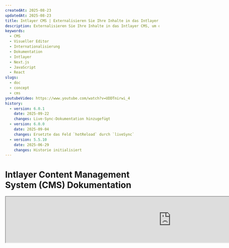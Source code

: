 ```yaml
---
createdAt: 2025-08-23
updatedAt: 2025-08-23
title: Intlayer CMS | Externalisieren Sie Ihre Inhalte in das Intlayer CMS
description: Externalisieren Sie Ihre Inhalte in das Intlayer CMS, um die Verwaltung Ihrer Inhalte an Ihr Team zu delegieren.
keywords:
  - CMS
  - Visueller Editor
  - Internationalisierung
  - Dokumentation
  - Intlayer
  - Next.js
  - JavaScript
  - React
slugs:
  - doc
  - concept
  - cms
youtubeVideo: https://www.youtube.com/watch?v=UDDTnirwi_4
history:
  - version: 6.0.1
    date: 2025-09-22
    changes: Live-Sync-Dokumentation hinzugefügt
  - version: 6.0.0
    date: 2025-09-04
    changes: Ersetzte das Feld `hotReload` durch `liveSync`
  - version: 5.5.10
    date: 2025-06-29
    changes: Historie initialisiert
---
```


# Intlayer Content Management System (CMS) Dokumentation

<iframe title="Visueller Editor + CMS für Ihre Webanwendung: Intlayer erklärt" class="m-auto aspect-[16/9] w-full overflow-hidden rounded-lg border-0" allow="autoplay; gyroscope;" loading="lazy" width="1080" height="auto" src="https://www.youtube.com/embed/UDDTnirwi_4?autoplay=0&amp;origin=http://intlayer.org&amp;controls=0&amp;rel=1"/>

Das Intlayer CMS ist eine Anwendung, die es Ihnen ermöglicht, die Inhalte eines Intlayer-Projekts auszulagern.

Dafür führt Intlayer das Konzept der „fernen Wörterbücher“ ein.

![Intlayer CMS Oberfläche](https://github.com/aymericzip/intlayer/blob/main/docs/assets/CMS.png)

## Verständnis von fernen Wörterbüchern

Intlayer unterscheidet zwischen „lokalen“ und „fernen“ Wörterbüchern.

- Ein „lokales“ Wörterbuch ist ein Wörterbuch, das in Ihrem Intlayer-Projekt deklariert ist. Zum Beispiel die Deklarationsdatei eines Buttons oder Ihrer Navigationsleiste. In diesem Fall macht es keinen Sinn, Ihre Inhalte auszulagern, da sich diese Inhalte nicht häufig ändern sollen.

- Ein „fernes“ Wörterbuch ist ein Wörterbuch, das über das Intlayer CMS verwaltet wird. Dies kann nützlich sein, um Ihrem Team zu ermöglichen, Ihre Inhalte direkt auf Ihrer Website zu verwalten, und zielt außerdem darauf ab, A/B-Testfunktionen und automatische SEO-Optimierung zu nutzen.

## Visueller Editor vs. CMS

Der [Intlayer Visual](https://github.com/aymericzip/intlayer/blob/main/docs/docs/de/intlayer_visual_editor.md) Editor ist ein Werkzeug, das es Ihnen ermöglicht, Ihre Inhalte in einem visuellen Editor für lokale Wörterbücher zu verwalten. Sobald eine Änderung vorgenommen wird, wird der Inhalt im Code-Basis ersetzt. Das bedeutet, dass die Anwendung neu gebaut wird und die Seite neu geladen wird, um den neuen Inhalt anzuzeigen.

Im Gegensatz dazu ist das Intlayer CMS ein Werkzeug, das es Ihnen ermöglicht, Ihre Inhalte in einem visuellen Editor für ferne Wörterbücher zu verwalten. Sobald eine Änderung vorgenommen wird, wirkt sich der Inhalt **nicht** auf Ihre Code-Basis aus. Und die Website zeigt automatisch den geänderten Inhalt an.

## Integration

Für weitere Details zur Installation des Pakets siehe den entsprechenden Abschnitt unten:

### Integration mit Next.js

Für die Integration mit Next.js siehe die [Installationsanleitung](https://github.com/aymericzip/intlayer/blob/main/docs/docs/de/intlayer_with_nextjs_15.md).

### Integration mit Create React App

Für die Integration mit Create React App siehe die [Installationsanleitung](https://github.com/aymericzip/intlayer/blob/main/docs/docs/de/intlayer_with_create_react_app.md).

### Integration mit Vite + React

Für die Integration mit Vite + React siehe die [Installationsanleitung](https://github.com/aymericzip/intlayer/blob/main/docs/docs/de/intlayer_with_vite+react.md).

## Konfiguration

In Ihrer Intlayer-Konfigurationsdatei können Sie die CMS-Einstellungen anpassen:

```typescript fileName="intlayer.config.ts" codeFormat="typescript"
import type { IntlayerConfig } from "intlayer";

const config: IntlayerConfig = {
  // ... andere Konfigurationseinstellungen
  editor: {
    /**
     * Erforderlich
     *
     * Die URL der Anwendung.
     * Dies ist die URL, auf die der visuelle Editor abzielt.
     */
    applicationURL: process.env.INTLAYER_APPLICATION_URL,

    /**
     * Erforderlich
     *
     * Client-ID und Client-Secret sind erforderlich, um den Editor zu aktivieren.
     * Sie ermöglichen die Identifizierung des Benutzers, der den Inhalt bearbeitet.
     * Sie können durch das Erstellen eines neuen Clients im Intlayer Dashboard - Projekte (https://intlayer.org/dashboard/projects) erhalten werden.
     * clientId: process.env.INTLAYER_CLIENT_ID,
     * clientSecret: process.env.INTLAYER_CLIENT_SECRET,
     */
    clientId: process.env.INTLAYER_CLIENT_ID,
    clientSecret: process.env.INTLAYER_CLIENT_SECRET,

    /**
     * Optional
     *
     * Falls Sie das Intlayer CMS selbst hosten, können Sie die URL des CMS festlegen.
     *
     * Die URL des Intlayer CMS.
     * Standardmäßig ist sie auf https://intlayer.org gesetzt.
     */
    cmsURL: process.env.INTLAYER_CMS_URL,

    /**
     * Optional
     *
     * Falls Sie das Intlayer CMS selbst hosten, können Sie die URL des Backends festlegen.
     *
     * Die URL des Intlayer CMS.
     * Standardmäßig ist sie auf https://back.intlayer.org gesetzt.
     */
    backendURL: process.env.INTLAYER_BACKEND_URL,
  },
};

export default config;
```

```javascript fileName="intlayer.config.mjs" codeFormat="esm"
/** @type {import('intlayer').IntlayerConfig} */
const config = {
  // ... andere Konfigurationseinstellungen
  editor: {
    /**
     * Erforderlich
     *
     * Die URL der Anwendung.
     * Dies ist die URL, auf die der visuelle Editor abzielt.
     */
    applicationURL: process.env.INTLAYER_APPLICATION_URL,

    /**
     * Erforderlich
     *
     * Client-ID und Client-Secret sind erforderlich, um den Editor zu aktivieren.
     * Sie ermöglichen die Identifizierung des Benutzers, der den Inhalt bearbeitet.
     * Diese können durch das Erstellen eines neuen Clients im Intlayer Dashboard - Projekte (https://intlayer.org/dashboard/projects) erhalten werden.
     * clientId: process.env.INTLAYER_CLIENT_ID,
     * clientSecret: process.env.INTLAYER_CLIENT_SECRET,
     */
    clientId: process.env.INTLAYER_CLIENT_ID,
    clientSecret: process.env.INTLAYER_CLIENT_SECRET,

    /**
     * Optional
     *
     * Falls Sie das Intlayer CMS selbst hosten, können Sie die URL des CMS festlegen.
     *
     * Die URL des Intlayer CMS.
     * Standardmäßig ist sie auf https://intlayer.org gesetzt
     */
    cmsURL: process.env.INTLAYER_CMS_URL,

    /**
     * Optional
     *
     * Falls Sie das Intlayer CMS selbst hosten, können Sie die URL des Backends festlegen.
     *
     * Die URL des Intlayer CMS.
     * Standardmäßig ist sie auf https://back.intlayer.org gesetzt
     */
    backendURL: process.env.INTLAYER_BACKEND_URL,
  },
};

export default config;
```

```javascript fileName="intlayer.config.cjs" codeFormat="commonjs"
/** @type {import('intlayer').IntlayerConfig} */
const config = {
  // ... andere Konfigurationseinstellungen
  editor: {
    /**
     * Erforderlich
     *
     * Die URL der Anwendung.
     * Dies ist die URL, auf die der visuelle Editor abzielt.
     */
    applicationURL: process.env.INTLAYER_APPLICATION_URL,

    /**
     * Erforderlich
     *
     * Client-ID und Client-Secret sind erforderlich, um den Editor zu aktivieren.
     * Sie ermöglichen die Identifizierung des Benutzers, der den Inhalt bearbeitet.
     * Sie können durch das Erstellen eines neuen Clients im Intlayer Dashboard - Projekte (https://intlayer.org/dashboard/projects) erhalten werden.
     * clientId: process.env.INTLAYER_CLIENT_ID,
     * clientSecret: process.env.INTLAYER_CLIENT_SECRET,
     */
    clientId: process.env.INTLAYER_CLIENT_ID,
    clientSecret: process.env.INTLAYER_CLIENT_SECRET,

    /**
     * Optional
     *
     * Falls Sie das Intlayer CMS selbst hosten, können Sie die URL des CMS festlegen.
     *
     * Die URL des Intlayer CMS.
     * Standardmäßig ist sie auf https://intlayer.org gesetzt
    cmsURL: process.env.INTLAYER_CMS_URL,

    /**
     * Optional
     *
     * Falls Sie das Intlayer CMS selbst hosten, können Sie die URL des Backends festlegen.
     *
     * Die URL des Intlayer CMS.
     * Standardmäßig ist sie auf https://back.intlayer.org gesetzt.
     */
    backendURL: process.env.INTLAYER_BACKEND_URL,
  },
};

module.exports = config;
```

> Wenn Sie keine Client-ID und kein Client-Secret haben, können Sie diese durch das Erstellen eines neuen Clients im [Intlayer Dashboard - Projekte](https://intlayer.org/dashboard/projects) erhalten.

> Um alle verfügbaren Parameter zu sehen, konsultieren Sie die [Konfigurationsdokumentation](https://github.com/aymericzip/intlayer/blob/main/docs/docs/de/configuration.md).

## Verwendung des CMS

### Konfiguraton hochladen

Um das Intlayer CMS zu konfigurieren, können Sie die [intlayer CLI](https://github.com/aymericzip/intlayer/tree/main/docs/docs/de/intlayer_cli.md) Befehle verwenden.

```bash
npx intlayer config push
```

> Wenn Sie Umgebungsvariablen in Ihrer `intlayer.config.ts` Konfigurationsdatei verwenden, können Sie die gewünschte Umgebung mit dem Argument `--env` angeben:

```bash
npx intlayer config push --env production
```

Dieser Befehl lädt Ihre Konfiguration in das Intlayer CMS hoch.

### Ein Wörterbuch hochladen

Um Ihre Lokalisierungswörterbücher in ein entferntes Wörterbuch zu transformieren, können Sie die [intlayer CLI](https://github.com/aymericzip/intlayer/tree/main/docs/docs/de/intlayer_cli.md) Befehle verwenden.

```bash
npx intlayer dictionary push -d my-first-dictionary-key
```

> Wenn Sie Umgebungsvariablen in Ihrer `intlayer.config.ts` Konfigurationsdatei verwenden, können Sie die gewünschte Umgebung mit dem Argument `--env` angeben:

```bash
npx intlayer dictionary push -d my-first-dictionary-key --env production
```

Dieser Befehl lädt Ihre anfänglichen Inhaltswörterbücher hoch und macht sie für asynchrones Abrufen und Bearbeiten über die Intlayer-Plattform verfügbar.

### Wörterbuch bearbeiten

Anschließend können Sie Ihr Wörterbuch im [Intlayer CMS](https://intlayer.org/dashboard/content) anzeigen und verwalten.

## Live-Synchronisation

Live Sync ermöglicht es Ihrer App, CMS-Inhaltsänderungen zur Laufzeit widerzuspiegeln. Kein Neuaufbau oder erneutes Bereitstellen erforderlich. Wenn aktiviert, werden Updates an einen Live-Sync-Server gestreamt, der die Wörterbücher aktualisiert, die Ihre Anwendung liest.

> Live Sync erfordert eine kontinuierliche Serververbindung und ist im Enterprise-Plan verfügbar.

Aktivieren Sie Live Sync, indem Sie Ihre Intlayer-Konfiguration aktualisieren:

```typescript fileName="intlayer.config.ts" codeFormat="typescript"
import type { IntlayerConfig } from "intlayer";

const config: IntlayerConfig = {
  // ... andere Konfigurationseinstellungen
  editor: {
    /**
     * Aktiviert das Hot-Reloading der Lokalisierungskonfigurationen, wenn Änderungen erkannt werden.
     * Zum Beispiel, wenn ein Wörterbuch hinzugefügt oder aktualisiert wird, aktualisiert die Anwendung
     * den auf der Seite angezeigten Inhalt.
     *
     * Da Hot-Reloading eine kontinuierliche Verbindung zum Server erfordert, ist es
     * nur für Kunden des `enterprise`-Plans verfügbar.
     *
     * Standard: false
     */
    liveSync: true,
  },
  build: {
    /**
     * Steuert, wie Wörterbücher importiert werden:
     *
     * - "live": Wörterbücher werden dynamisch über die Live Sync API abgerufen.
     *   Ersetzt useIntlayer durch useDictionaryDynamic.
     *
     * Hinweis: Der Live-Modus verwendet die Live Sync API, um Wörterbücher abzurufen. Wenn der API-Aufruf
     * fehlschlägt, werden die Wörterbücher dynamisch importiert.
     * Hinweis: Nur Wörterbücher mit entfernten Inhalten und dem "live"-Flag verwenden den Live-Modus.
     * Andere verwenden den dynamischen Modus für bessere Leistung.
     */
    importMode: "live",
  },
};

export default config;
```

```javascript fileName="intlayer.config.mjs" codeFormat="esm"
/** @type {import('intlayer').IntlayerConfig} */
const config = {
  // ... andere Konfigurationseinstellungen
  editor: {
    /**
     * Ermöglicht das Hot-Reloading von Sprachkonfigurationen, wenn Änderungen erkannt werden.
     * Zum Beispiel, wenn ein Wörterbuch hinzugefügt oder aktualisiert wird, aktualisiert die Anwendung
     * den auf der Seite angezeigten Inhalt.
     *
     * Da Hot-Reloading eine kontinuierliche Verbindung zum Server erfordert, ist es
     * nur für Kunden des `enterprise`-Plans verfügbar.
     *
     * Standard: false
     */
    liveSync: true,
  },
  build: {
    /**
     * Steuert, wie Wörterbücher importiert werden:
     *
     * - "live": Wörterbücher werden dynamisch über die Live Sync API abgerufen.
     *   Ersetzt useIntlayer durch useDictionaryDynamic.
     *
     * Hinweis: Der Live-Modus verwendet die Live Sync API, um Wörterbücher abzurufen. Wenn der API-Aufruf
     * fehlschlägt, werden die Wörterbücher dynamisch importiert.
     * Hinweis: Nur Wörterbücher mit Remote-Inhalten und dem "live"-Flag verwenden den Live-Modus.
     * Andere verwenden den dynamischen Modus zur Leistungssteigerung.
     */
    importMode: "live",
  },
};

export default config;
```

```javascript fileName="intlayer.config.cjs" codeFormat="commonjs"
/** @type {import('intlayer').IntlayerConfig} */
const config = {
  // ... andere Konfigurationseinstellungen
  editor: {
    /**
     * Aktiviert das Hot-Reloading der Lokalisierungskonfigurationen, wenn Änderungen erkannt werden.
     * Zum Beispiel, wenn ein Wörterbuch hinzugefügt oder aktualisiert wird, aktualisiert die Anwendung
     * den auf der Seite angezeigten Inhalt.
     *
     * Da Hot-Reloading eine kontinuierliche Verbindung zum Server erfordert, ist es
     * nur für Kunden des `enterprise`-Plans verfügbar.
     *
     * Standard: false
     */
    liveSync: true,

    /**
     * Der Port des Live Sync Servers.
     *
     * Standard: 4000
     */
    liveSyncPort: 4000,

    /**
     * Die URL des Live Sync Servers.
     *
     * Standard: http://localhost:{liveSyncPort}
     */
    liveSyncURL: "https://live.example.com",
  },
  build: {
    /**
     * Steuert, wie Wörterbücher importiert werden:
     *
     * - "live": Wörterbücher werden dynamisch über die Live Sync API abgerufen.
     *   Ersetzt useIntlayer durch useDictionaryDynamic.
     *
     * Hinweis: Der Live-Modus verwendet die Live Sync API, um Wörterbücher abzurufen. Wenn der API-Aufruf
     * fehlschlägt, werden Wörterbücher dynamisch importiert.
     * Hinweis: Nur Wörterbücher mit entfernten Inhalten und "live"-Flags verwenden den Live-Modus.
     * Andere verwenden aus Leistungsgründen den dynamischen Modus.
     */
    importMode: "live",
  },
};

module.exports = config;
```

Starten Sie den Live Sync Server, um Ihre Anwendung einzubinden:

Beispiel mit Next.js:

```json5 fileName="package.json"
{
  "scripts": {
    // ... andere Skripte
    "build": "next build",
    "dev": "next dev",
    "start": "npx intlayer live --process 'next start'",
  },
}
```

Beispiel mit Vite:

```json5 fileName="package.json"
{
  "scripts": {
    // ... andere Skripte
    "build": "vite build",
    "dev": "vite dev",
    "start": "npx intlayer live --process 'vite start'",
  },
}
```

Der Live Sync Server umschließt Ihre Anwendung und wendet automatisch aktualisierte Inhalte an, sobald diese eintreffen.

Um Änderungsbenachrichtigungen vom CMS zu erhalten, hält der Live-Sync-Server eine SSE-Verbindung zum Backend aufrecht. Wenn sich Inhalte im CMS ändern, leitet das Backend die Aktualisierung an den Live-Sync-Server weiter, der die neuen Wörterbücher schreibt. Ihre Anwendung spiegelt die Aktualisierung bei der nächsten Navigation oder beim Neuladen des Browsers wider – ein Neubau ist nicht erforderlich.

Flussdiagramm (CMS/Backend -> Live Sync Server -> Application Server -> Frontend):

![Live Sync Logik Schema](https://github.com/aymericzip/intlayer/blob/main/docs/assets/live_sync_logic_schema.svg)

So funktioniert es:

![Live Sync Ablauf CMS/Backend/Live Sync Server/Application Server/Frontend Schema](https://github.com/aymericzip/intlayer/blob/main/docs/assets/live_sync_flow_scema.svg)

### Entwicklungs-Workflow (lokal)

- In der Entwicklung werden alle entfernten Wörterbücher beim Start der Anwendung abgerufen, sodass Sie Updates schnell testen können.
- Um Live Sync lokal mit Next.js zu testen, umschließen Sie Ihren Dev-Server:

```json5 fileName="package.json"
{
  "scripts": {
    // ... andere Skripte
    "dev": "npx intlayer live --process 'next dev'",
    // "dev": "npx intlayer live --process 'vite dev'", // Für Vite
  },
}
```

Aktivieren Sie die Optimierung, damit Intlayer während der Entwicklung die Live-Import-Transformationen anwendet:

```typescript fileName="intlayer.config.ts" codeFormat="typescript"
import type { IntlayerConfig } from "intlayer";

const config: IntlayerConfig = {
  editor: {
    applicationURL: "http://localhost:5173",
    liveSyncURL: "http://localhost:4000",
    liveSync: true,
  },
  build: {
    optimize: true,
    importMode: "live",
  },
};

export default config;
```

```javascript fileName="intlayer.config.mjs" codeFormat="esm"
/** @type {import('intlayer').IntlayerConfig} */
const config = {
  editor: {
    applicationURL: "http://localhost:5173",
    liveSyncURL: "http://localhost:4000",
    liveSync: true,
  },
  build: {
    optimize: true,
    importMode: "live",
  },
};

export default config;
```

```javascript fileName="intlayer.config.cjs" codeFormat="commonjs"
/** @type {import('intlayer').IntlayerConfig} */
const config = {
  editor: {
    applicationURL: "http://localhost:5173",
    liveSyncURL: "http://localhost:4000",
    liveSync: true,
  },
  build: {
    optimize: true,
    importMode: "live",
  },
};

module.exports = config;
```

Diese Konfiguration umschließt Ihren Dev-Server mit dem Live Sync Server, lädt entfernte Wörterbücher beim Start und streamt Updates vom CMS über SSE. Aktualisieren Sie die Seite, um Änderungen zu sehen.

Hinweise und Einschränkungen:

- Fügen Sie die Live Sync-Quelle zu Ihrer Site-Sicherheitsrichtlinie (CSP) hinzu. Stellen Sie sicher, dass die Live Sync-URL in `connect-src` (und `frame-ancestors`, falls relevant) erlaubt ist.
- Live Sync funktioniert nicht mit statischem Output. Für Next.js muss die Seite dynamisch sein, um zur Laufzeit Updates zu erhalten (z. B. verwenden Sie `generateStaticParams`, `generateMetadata`, `getServerSideProps` oder `getStaticProps` entsprechend, um vollständige statische Einschränkungen zu vermeiden).

Diese Einrichtung bindet Ihren Entwicklungsserver mit dem Live-Sync-Server, lädt beim Start entfernte Wörterbücher und streamt Aktualisierungen vom CMS über SSE. Aktualisieren Sie die Seite, um Änderungen zu sehen.

Hinweise und Einschränkungen:

- Fügen Sie die Live-Sync-Quelle zu Ihrer Sicherheitsrichtlinie der Website (CSP) hinzu. Stellen Sie sicher, dass die Live-Sync-URL in `connect-src` (und `frame-ancestors`, falls relevant) erlaubt ist.
- Live Sync funktioniert nicht mit statischer Ausgabe. Für Next.js muss die Seite dynamisch sein, um zur Laufzeit Updates zu erhalten (z. B. verwenden Sie `generateStaticParams`, `generateMetadata`, `getServerSideProps` oder `getStaticProps` entsprechend, um vollständige statische Einschränkungen zu vermeiden).
- Im CMS hat jedes Wörterbuch ein `live`-Flag. Nur Wörterbücher mit `live=true` werden über die Live-Sync-API abgerufen; andere werden dynamisch importiert und bleiben zur Laufzeit unverändert.
- Das `live`-Flag wird für jedes Wörterbuch zur Build-Zeit ausgewertet. Wenn der entfernte Inhalt während des Builds nicht mit `live=true` gekennzeichnet war, müssen Sie neu bauen, um Live Sync für dieses Wörterbuch zu aktivieren.
- Der Live-Sync-Server muss in der Lage sein, in `.intlayer` zu schreiben. In Containern stellen Sie sicher, dass Schreibzugriff auf `/.intlayer` besteht.

## Debug

Wenn Sie Probleme mit dem CMS haben, überprüfen Sie Folgendes:

- Die Anwendung läuft.

- Die [`editor`](https://intlayer.org/doc/concept/configuration#editor-configuration)-Konfiguration ist in Ihrer Intlayer-Konfigurationsdatei korrekt gesetzt.
  - Erforderliche Felder:
- Die Anwendungs-URL sollte mit der in der Editor-Konfiguration (`applicationURL`) eingestellten URL übereinstimmen.
- Die CMS-URL

- Stellen Sie sicher, dass die Projektkonfiguration in das Intlayer CMS übertragen wurde.

- Der visuelle Editor verwendet ein iframe, um Ihre Website anzuzeigen. Stellen Sie sicher, dass die Content Security Policy (CSP) Ihrer Website die CMS-URL als `frame-ancestors` erlaubt (standardmäßig 'https://intlayer.org'). Überprüfen Sie die Editor-Konsole auf Fehler.
